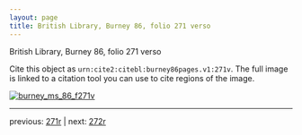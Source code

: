 ```yaml
---
layout: page
title: British Library, Burney 86, folio 271 verso
---
```


British Library, Burney 86, folio 271 verso

Cite this object as `urn:cite2:citebl:burney86pages.v1:271v`.  The full image is linked to a citation tool you can use to cite regions of the image.

[![burney_ms_86_f271v](http://www.homermultitext.org/iipsrv?IIIF=/project/homer/pyramidal/deepzoom/citebl/burney86imgs/v1/burney_ms_86_f271v.tif/full/800,/0/default.jpg)](http://www.homermultitext.org/ict2/?urn=urn:cite2:citebl:burney86imgs.v1:burney_ms_86_f271v) 

---

previous:  [271r](../271r/) | next: [272r](../272r/)
